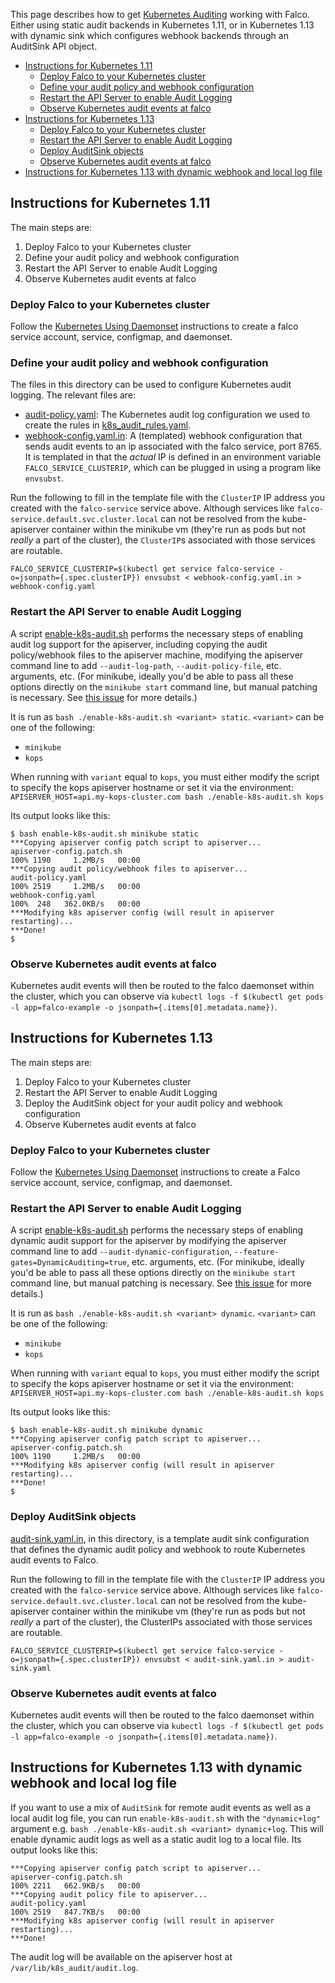 This page describes how to get [Kubernetes Auditing](https://kubernetes.io/docs/tasks/debug-application-cluster/audit) working with Falco.
Either using static audit backends in Kubernetes 1.11, or in Kubernetes 1.13 with dynamic sink which configures webhook backends through an AuditSink API object.

<!-- toc -->

- [Instructions for Kubernetes 1.11](#instructions-for-kubernetes-111)
  * [Deploy Falco to your Kubernetes cluster](#deploy-falco-to-your-kubernetes-cluster)
  * [Define your audit policy and webhook configuration](#define-your-audit-policy-and-webhook-configuration)
  * [Restart the API Server to enable Audit Logging](#restart-the-api-server-to-enable-audit-logging)
  * [Observe Kubernetes audit events at falco](#observe-kubernetes-audit-events-at-falco)
- [Instructions for Kubernetes 1.13](#instructions-for-kubernetes-113)
  * [Deploy Falco to your Kubernetes cluster](#deploy-falco-to-your-kubernetes-cluster-1)
  * [Restart the API Server to enable Audit Logging](#restart-the-api-server-to-enable-audit-logging-1)
  * [Deploy AuditSink objects](#deploy-auditsink-objects)
  * [Observe Kubernetes audit events at falco](#observe-kubernetes-audit-events-at-falco-1)
- [Instructions for Kubernetes 1.13 with dynamic webhook and local log file](#instructions-for-kubernetes-113-with-dynamic-webhook-and-local-log-file)

<!-- tocstop -->

## Instructions for Kubernetes 1.11

The main steps are:

1. Deploy Falco to your Kubernetes cluster
1. Define your audit policy and webhook configuration
1. Restart the API Server to enable Audit Logging
1. Observe Kubernetes audit events at falco

### Deploy Falco to your Kubernetes cluster

Follow the [Kubernetes Using Daemonset](../../integrations/k8s-using-daemonset/README.md) instructions to create a falco service account, service, configmap, and daemonset.

### Define your audit policy and webhook configuration

The files in this directory can be used to configure Kubernetes audit logging. The relevant files are:

* [audit-policy.yaml](./audit-policy.yaml): The Kubernetes audit log configuration we used to create the rules in [k8s_audit_rules.yaml](../../rules/k8s_audit_rules.yaml).
* [webhook-config.yaml.in](./webhook-config.yaml.in): A (templated) webhook configuration that sends audit events to an ip associated with the falco service, port 8765. It is templated in that the *actual* IP is defined in an environment variable `FALCO_SERVICE_CLUSTERIP`, which can be plugged in using a program like `envsubst`.

Run the following to fill in the template file with the `ClusterIP` IP address you created with the `falco-service` service above. Although services like `falco-service.default.svc.cluster.local` can not be resolved from the kube-apiserver container within the minikube vm (they're run as pods but not *really* a part of the cluster), the `ClusterIP`s associated with those services are routable.

```
FALCO_SERVICE_CLUSTERIP=$(kubectl get service falco-service -o=jsonpath={.spec.clusterIP}) envsubst < webhook-config.yaml.in > webhook-config.yaml
```

### Restart the API Server to enable Audit Logging

A script [enable-k8s-audit.sh](./enable-k8s-audit.sh) performs the necessary steps of enabling audit log support for the apiserver, including copying the audit policy/webhook files to the apiserver machine, modifying the apiserver command line to add `--audit-log-path`, `--audit-policy-file`, etc. arguments, etc. (For minikube, ideally you'd be able to pass all these options directly on the `minikube start` command line, but manual patching is necessary. See [this issue](https://github.com/kubernetes/minikube/issues/2741) for more details.)

It is run as `bash ./enable-k8s-audit.sh <variant> static`. `<variant>` can be one of the following:

* `minikube`
* `kops`

When running with `variant` equal to `kops`, you must either modify the script to specify the kops apiserver hostname or set it via the environment: `APISERVER_HOST=api.my-kops-cluster.com bash ./enable-k8s-audit.sh kops`

Its output looks like this:

```
$ bash enable-k8s-audit.sh minikube static
***Copying apiserver config patch script to apiserver...
apiserver-config.patch.sh                                                                   100% 1190     1.2MB/s   00:00
***Copying audit policy/webhook files to apiserver...
audit-policy.yaml                                                                           100% 2519     1.2MB/s   00:00
webhook-config.yaml                                                                         100%  248   362.0KB/s   00:00
***Modifying k8s apiserver config (will result in apiserver restarting)...
***Done!
$
```
### Observe Kubernetes audit events at falco

Kubernetes audit events will then be routed to the falco daemonset within the cluster, which you can observe via `kubectl logs -f $(kubectl get pods -l app=falco-example -o jsonpath={.items[0].metadata.name})`.

## Instructions for Kubernetes 1.13

The main steps are:

1. Deploy Falco to your Kubernetes cluster
2. Restart the API Server to enable Audit Logging
3. Deploy the AuditSink object for your audit policy and webhook configuration
4. Observe Kubernetes audit events at falco

### Deploy Falco to your Kubernetes cluster

Follow the [Kubernetes Using Daemonset](../../integrations/k8s-using-daemonset/README.md) instructions to create a Falco service account, service, configmap, and daemonset.

### Restart the API Server to enable Audit Logging

A script [enable-k8s-audit.sh](./enable-k8s-audit.sh) performs the necessary steps of enabling dynamic audit support for the apiserver by modifying the apiserver command line to add `--audit-dynamic-configuration`, `--feature-gates=DynamicAuditing=true`, etc. arguments, etc. (For minikube, ideally you'd be able to pass all these options directly on the `minikube start` command line, but manual patching is necessary. See [this issue](https://github.com/kubernetes/minikube/issues/2741) for more details.)

It is run as `bash ./enable-k8s-audit.sh <variant> dynamic`. `<variant>` can be one of the following:

* `minikube`
* `kops`

When running with `variant` equal to `kops`, you must either modify the script to specify the kops apiserver hostname or set it via the environment: `APISERVER_HOST=api.my-kops-cluster.com bash ./enable-k8s-audit.sh kops`

Its output looks like this:

```
$ bash enable-k8s-audit.sh minikube dynamic
***Copying apiserver config patch script to apiserver...
apiserver-config.patch.sh                                                                   100% 1190     1.2MB/s   00:00
***Modifying k8s apiserver config (will result in apiserver restarting)...
***Done!
$
```

### Deploy AuditSink objects

[audit-sink.yaml.in](./audit-sink.yaml.in), in this directory, is a template audit sink configuration that defines the dynamic audit policy and webhook to route Kubernetes audit events to Falco.

Run the following to fill in the template file with the `ClusterIP` IP address you created with the `falco-service` service above. Although services like `falco-service.default.svc.cluster.local` can not be resolved from the kube-apiserver container within the minikube vm (they're run as pods but not *really* a part of the cluster), the ClusterIPs associated with those services are routable.

```
FALCO_SERVICE_CLUSTERIP=$(kubectl get service falco-service -o=jsonpath={.spec.clusterIP}) envsubst < audit-sink.yaml.in > audit-sink.yaml
```

### Observe Kubernetes audit events at falco

Kubernetes audit events will then be routed to the falco daemonset within the cluster, which you can observe via `kubectl logs -f $(kubectl get pods -l app=falco-example -o jsonpath={.items[0].metadata.name})`.

## Instructions for Kubernetes 1.13 with dynamic webhook and local log file

If you want to use a mix of `AuditSink` for remote audit events as well as a local audit log file, you can run `enable-k8s-audit.sh` with the `"dynamic+log"` argument e.g. `bash ./enable-k8s-audit.sh <variant> dynamic+log`. This will enable dynamic audit logs as well as a static audit log to a local file. Its output looks like this:

```
***Copying apiserver config patch script to apiserver...
apiserver-config.patch.sh                                                                          100% 2211   662.9KB/s   00:00
***Copying audit policy file to apiserver...
audit-policy.yaml                                                                                  100% 2519   847.7KB/s   00:00
***Modifying k8s apiserver config (will result in apiserver restarting)...
***Done!
```

The audit log will be available on the apiserver host at `/var/lib/k8s_audit/audit.log`.
